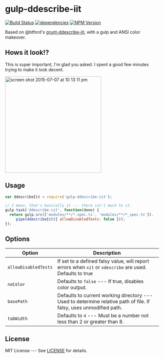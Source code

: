 gulp-ddescribe-iit
==================

[![Build Status](https://travis-ci.org/caitp/gulp-ddescribe-iit.svg?branch=master)](https://travis-ci.org/caitp/gulp-ddescribe-iit)
[![dependencies](https://img.shields.io/david/caitp/gulp-ddescribe-iit.svg?style=flat)](https://david-dm.org/caitp/gulp-ddescribe-iit)
[![NPM Version](http://img.shields.io/npm/v/gulp-ddescribe-iit.svg)](https://www.npmjs.org/package/gulp-ddescribe-iit)

Based on @btford's [grunt-ddescribe-iit](https://github.com/btford/grunt-ddescribe-iit),
with a gulp and ANSI color makeover.

## Hows it look!?

This is super important, I'm glad you asked. I spent a good few minutes trying to make it look decent.

<img width="315" alt="screen shot 2015-07-07 at 10 13 11 pm" src="https://cloud.githubusercontent.com/assets/2294695/8561561/7783a478-24f5-11e5-9f52-c68a89b5371f.png">

## Usage

```js
var ddescribeIit = require('gulp-ddescribe-iit');

// I mean, that's basically it --- there isn't much to it.
gulp.task('ddescribe-iit', function(done) {
  return gulp.src(['modules/**/*.spec.ts', 'modules/**/*_spec.ts']).
     pipe(ddescribeIit({ allowDisabledTests: false }));
});
```

## Options

| Option                         | Description                            
|--------------------------------|----------------------------------------
| `allowDisabledTests`           | If set to a defined falsy value, will report errors when `xit` or `xdescribe` are used. Defaults to true
| `noColor`                      | Defaults to `false` --- If true, disables color output.
| `basePath`                     | Defaults to current working directory --- Used to determine relative path of file. If falsy, uses unmodified path.
| `tabWidth`                     | Defaults to `4` --- Must be a number not less than 2 or greater than 8.

## License

MIT License --- See [LICENSE](LICENSE) for details.
